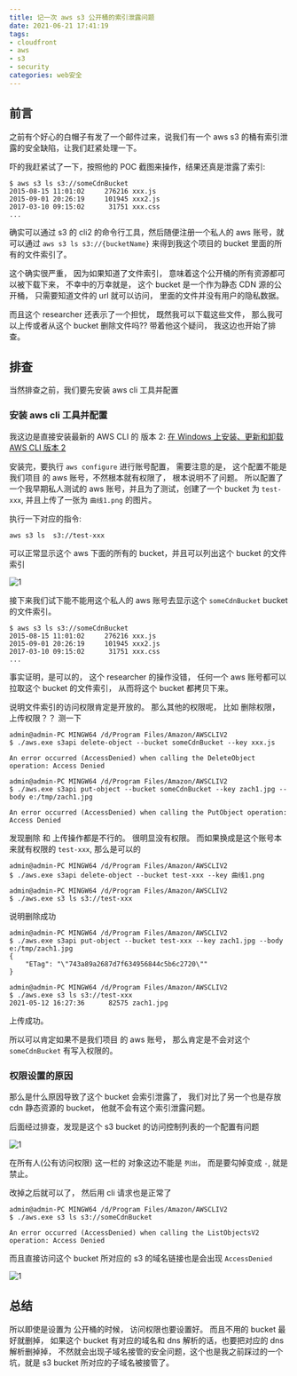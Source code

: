 ```yaml
---
title: 记一次 aws s3 公开桶的索引泄露问题
date: 2021-06-21 17:41:19
tags: 
- cloudfront
- aws
- s3
- security
categories: web安全
---
```

## 前言
之前有个好心的白帽子有发了一个邮件过来，说我们有一个 aws s3 的桶有索引泄露的安全缺陷，让我们赶紧处理一下。

吓的我赶紧试了一下，按照他的 POC 截图来操作，结果还真是泄露了索引:
```text
$ aws s3 ls s3://someCdnBucket
2015-08-15 11:01:02     276216 xxx.js
2015-09-01 20:26:19     101945 xxx2.js
2017-03-10 09:15:02      31751 xxx.css
...
```

确实可以通过 s3 的 cli2 的命令行工具，然后随便注册一个私人的 aws 账号，就可以通过 `aws s3 ls s3://{bucketName}` 来得到我这个项目的 bucket 里面的所有的文件索引了。

这个确实很严重， 因为如果知道了文件索引， 意味着这个公开桶的所有资源都可以被下载下来， 不幸中的万幸就是， 这个 bucket 是一个作为静态 CDN 源的公开桶， 只需要知道文件的 url 就可以访问， 里面的文件并没有用户的隐私数据。

而且这个 researcher 还表示了一个担忧， 既然我可以下载这些文件， 那么我可以上传或者从这个 bucket 删除文件吗?? 带着他这个疑问， 我这边也开始了排查。
<!--more-->
## 排查
当然排查之前，我们要先安装 aws cli 工具并配置

### 安装 aws cli 工具并配置
我这边是直接安装最新的 AWS CLI 的 版本 2: [在 Windows 上安装、更新和卸载 AWS CLI 版本 2](https://docs.aws.amazon.com/zh_cn/cli/latest/userguide/install-cliv2-windows.html)

安装完，要执行 `aws configure` 进行账号配置， 需要注意的是， 这个配置不能是 我们项目 的 aws 账号，不然根本就有权限了， 根本说明不了问题。 所以配置了一个我早期私人测试的 aws 账号，并且为了测试，创建了一个 bucket 为 `test-xxx`, 并且上传了一张为 `曲线1.png` 的图片。

执行一下对应的指令:
```text
aws s3 ls  s3://test-xxx
```
可以正常显示这个 aws 下面的所有的 bucket，并且可以列出这个 bucket 的文件索引

![1](1.png)

接下来我们试下能不能用这个私人的 aws 账号去显示这个 `someCdnBucket` bucket 的文件索引。
```text
$ aws s3 ls s3://someCdnBucket
2015-08-15 11:01:02     276216 xxx.js
2015-09-01 20:26:19     101945 xxx2.js
2017-03-10 09:15:02      31751 xxx.css
...
```

事实证明，是可以的， 这个 researcher 的操作没错， 任何一个 aws 账号都可以拉取这个 bucket 的文件索引， 从而将这个 bucket 都拷贝下来。

说明文件索引的访问权限肯定是开放的。 那么其他的权限呢， 比如 删除权限， 上传权限？？ 测一下

```text
admin@admin-PC MINGW64 /d/Program Files/Amazon/AWSCLIV2
$ ./aws.exe s3api delete-object --bucket someCdnBucket --key xxx.js

An error occurred (AccessDenied) when calling the DeleteObject operation: Access Denied
```
```text
admin@admin-PC MINGW64 /d/Program Files/Amazon/AWSCLIV2
$ ./aws.exe s3api put-object --bucket someCdnBucket --key zach1.jpg --body e:/tmp/zach1.jpg

An error occurred (AccessDenied) when calling the PutObject operation: Access Denied

```
发现删除 和 上传操作都是不行的。 很明显没有权限。 而如果换成是这个账号本来就有权限的 `test-xxx`, 那么是可以的

```text
admin@admin-PC MINGW64 /d/Program Files/Amazon/AWSCLIV2
$ ./aws.exe s3api delete-object --bucket test-xxx --key 曲线1.png

admin@admin-PC MINGW64 /d/Program Files/Amazon/AWSCLIV2
$ ./aws.exe s3 ls s3://test-xxx
```
说明删除成功

```text
admin@admin-PC MINGW64 /d/Program Files/Amazon/AWSCLIV2
$ ./aws.exe s3api put-object --bucket test-xxx --key zach1.jpg --body e:/tmp/zach1.jpg
{
    "ETag": "\"743a89a2687d7f634956844c5b6c2720\""
}

admin@admin-PC MINGW64 /d/Program Files/Amazon/AWSCLIV2
$ ./aws.exe s3 ls s3://test-xxx                                                    
2021-05-12 16:27:36      82575 zach1.jpg
```
上传成功。

所以可以肯定如果不是我们项目 的 aws 账号， 那么肯定是不会对这个 `someCdnBucket` 有写入权限的。

### 权限设置的原因
那么是什么原因导致了这个 bucket 会索引泄露了， 我们对比了另一个也是存放 cdn 静态资源的 bucket， 他就不会有这个索引泄露问题。

后面经过排查，发现是这个 s3 bucket 的访问控制列表的一个配置有问题

![1](2.png)

在所有人(公有访问权限) 这一栏的 对象这边不能是 `列出`， 而是要勾掉变成 `-`, 就是禁止。

改掉之后就可以了， 然后用 cli 请求也是正常了
```text
admin@admin-PC MINGW64 /d/Program Files/Amazon/AWSCLIV2
$ ./aws.exe s3 ls s3://someCdnBucket

An error occurred (AccessDenied) when calling the ListObjectsV2 operation: Access Denied
```

而且直接访问这个 bucket 所对应的 s3 的域名链接也是会出现 `AccessDenied`

![1](3.png)

## 总结
所以即使是设置为 公开桶的时候， 访问权限也要设置好。 而且不用的 bucket 最好就删掉， 如果这个 bucket 有对应的域名和 dns 解析的话，也要把对应的 dns 解析删掉掉， 不然就会出现子域名接管的安全问题，这个也是我之前踩过的一个坑，就是 s3 bucket 所对应的子域名被接管了。




